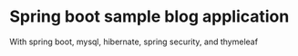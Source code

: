 # Spring boot sample blog application

With spring boot, mysql, hibernate, spring security, and thymeleaf
